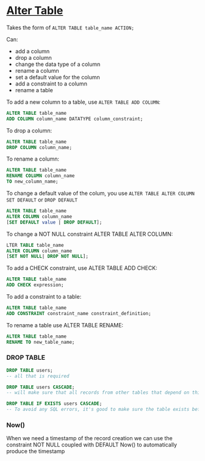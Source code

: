 # [Alter Table](https://www.postgresqltutorial.com/postgresql-alter-table/)

Takes the form of `ALTER TABLE table_name ACTION;`

Can:

- add a column
- drop a column
- change the data type of a column
- rename a column
- set a default value for the column
- add a constraint to a column
- rename a table

To add a new column to a table, use `ALTER TABLE ADD COLUMN`:

```sql
ALTER TABLE table_name
ADD COLUMN column_name DATATYPE column_constraint;
```

To drop a column:

```sql
ALTER TABLE table_name
DROP COLUMN column_name;
```

To rename a column:

```sql
ALTER TABLE table_name
RENAME COLUMN column_name
TO new_column_name;
```

To change a default value of the colum, you use `ALTER TABLE ALTER COLUMN SET DEFAULT` or `DROP DEFAULT`

```sql
ALTER TABLE table_name
ALTER COLUMN column_name
[SET DEFAULT value | DROP DEFAULT];
```

To change a NOT NULL constraint ALTER TABLE ALTER COLUMN:

```sql
LTER TABLE table_name
ALTER COLUMN column_name
[SET NOT NULL| DROP NOT NULL];
```

To add a CHECK constraint, use ALTER TABLE ADD CHECK:

```sql
ALTER TABLE table_name
ADD CHECK expression;
```

To add a constraint to a table:

```sql
ALTER TABLE table_name
ADD CONSTRAINT constraint_name constraint_definition;
```

To rename a table use ALTER TABLE RENAME:

```sql
ALTER TABLE table_name
RENAME TO new_table_name;
```

### DROP TABLE

```SQL
DROP TABLE users;
-- all that is required

DROP TABLE users CASCADE;
-- will make sure that all records from other tables that depend on this table will also be deleted.

DROP TABLE IF EXISTS users CASCADE;
-- To avoid any SQL errors, it's good to make sure the table exists before dropping it.
```

### Now()

When we need a timestamp of the record creation we can use the constraint NOT NULL coupled with DEFAULT Now() to automatically produce the timestamp
